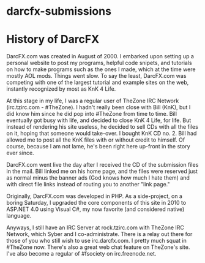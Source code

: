 # darcfx-submissions

# History of DarcFX
DarcFX.com was created in August of 2000.  I embarked upon setting up a personal website to post my programs, helpful code snipets, and tutorials on how to make programs such as the ones I made, which at the time were mostly AOL mods.  Things went slow.  To say the least, DarcFX.com was competing with one of the largest tutorial and example sites on the web, instantly recognized by most as KnK 4 Life. 

At this stage in my life, I was a regular user of TheZone IRC Network (irc.tzirc.com - #TheZone).  I hadn't really been close with Bill (KnK), but I did know him since he did pop into #TheZone from time to time.  Bill eventually got busy with life, and decided to close KnK 4 Life, for life.  But instead of rendering his site useless, he decided to sell CDs with all the files on it, hoping that someone would take-over.  I bought KnK CD no. 2.  Bill had allowed me to post all the KnK files with or without credit to himself.  Of course, because I am not lame, he's been right here up-front in the story ever since.

DarcFX.com went live the day after I received the CD of the submission files in the mail.  Bill linked me on his home page, and the files were reserved just as normal minus the banner ads (God knows how much I hate them) and with direct file links instead of routing you to another "link page."

Originally, DarcFX.com was developed in PHP.  As a side-project, on a boring Saturday, I upgraded the core components of this site in 2010 to ASP.NET 4.0 using Visual C#, my now favorite (and considered native) language.  

Anyways, I still have an IRC Server at rock.tzirc.com with TheZone IRC Network, which Syber and I co-administrate.  There is a relay out there for those of you who still wish to use irc.darcfx.com.  I pretty much squat in #TheZone now.  There's also a great web chat feature on TheZone's site.  I've also become a regular of #fsociety on irc.freenode.net.
